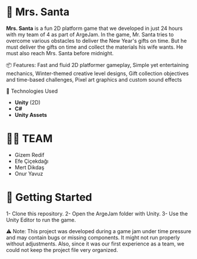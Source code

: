 # 🎅 Mrs. Santa 

**Mrs. Santa** is a fun 2D platform game that we developed in just 24 hours with my team of 4 as part of ArgeJam. In the game, Mr. Santa tries to overcome various obstacles to deliver the New Year's gifts on time. But he must deliver the gifts on time and collect the materials his wife wants. He must also reach Mrs. Santa before midnight.

📦 Features: 
Fast and fluid 2D platformer gameplay, Simple yet entertaining mechanics, Winter-themed creative level designs, Gift collection objectives and time-based challenges, Pixel art graphics and custom sound effects

🔧 Technologies Used
- **Unity** (2D)
- **C#**
- **Unity Assets**

# 🧑‍💻 TEAM
- Gizem Redif 
- Efe Çiçekdağı
- Mert Dikdaş
- Onur Yavuz

# 🚀 Getting Started
1- Clone this repository.
2- Open the ArgeJam folder with Unity.
3- Use the Unity Editor to run the game.

⚠️ Note: This project was developed during a game jam under time pressure and may contain bugs or missing components. It might not run properly without adjustments. Also, since it was our first experience as a team, we could not keep the project file very organized.

